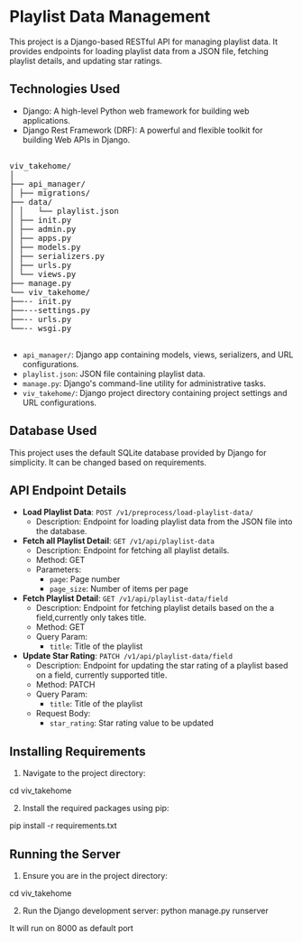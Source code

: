 # Playlist Data Management

This project is a Django-based RESTful API for managing playlist data. It provides endpoints for loading playlist data from a JSON file, fetching playlist details, and updating star ratings.

## Technologies Used

- Django: A high-level Python web framework for building web applications.
- Django Rest Framework (DRF): A powerful and flexible toolkit for building Web APIs in Django.

<pre>

viv_takehome/
│
├── api_manager/
│ ├── migrations/
├── data/
│ │   └── playlist.json
│ ├── init.py
│ ├── admin.py
│ ├── apps.py
│ ├── models.py
│ ├── serializers.py
│ ├── urls.py
│ └── views.py
├── manage.py
└── viv_takehome/
├──-- init.py
├──---settings.py
├──-- urls.py
└──-- wsgi.py

</pre>

- `api_manager/`: Django app containing models, views, serializers, and URL configurations.
- `playlist.json`: JSON file containing playlist data.
- `manage.py`: Django's command-line utility for administrative tasks.
- `viv_takehome/`: Django project directory containing project settings and URL configurations.

## Database Used

This project uses the default SQLite database provided by Django for simplicity. It can be changed based on requirements.

## API Endpoint Details

- **Load Playlist Data**: `POST /v1/preprocess/load-playlist-data/`
  - Description: Endpoint for loading playlist data from the JSON file into the database.
- **Fetch all Playlist Detail**: `GET /v1/api/playlist-data`
  - Description: Endpoint for fetching all playlist details.
  - Method: GET
  - Parameters:
    - `page`: Page number
    - `page_size`: Number of items per page
- **Fetch Playlist Detail**: `GET /v1/api/playlist-data/field`
  - Description: Endpoint for fetching playlist details based on the a field,currently only takes title.
  - Method: GET
  - Query Param:
    - `title`: Title of the playlist
- **Update Star Rating**: `PATCH /v1/api/playlist-data/field`
  - Description: Endpoint for updating the star rating of a playlist based on a field, currently supported title.
  - Method: PATCH
  - Query Param:
    - `title`: Title of the playlist
  - Request Body:
    - `star_rating`: Star rating value to be updated


## Installing Requirements

1. Navigate to the project directory:

cd viv_takehome

2. Install the required packages using pip:

pip install -r requirements.txt

## Running the Server

1. Ensure you are in the project directory:

cd viv_takehome

2. Run the Django development server:
    python manage.py runserver

It will run on 8000 as default port

